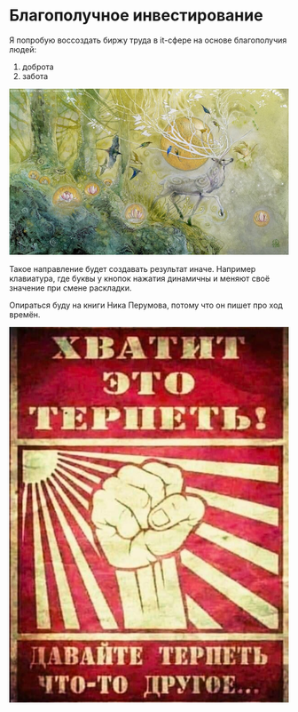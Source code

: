 # Благополучное инвестирование

Я попробую воссоздать биржу труда в it-сфере на основе благополучия людей:
1. доброта
2. забота

![](./Картинки/deer.jpg)

Такое направление будет создавать результат иначе. Например клавиатура, где буквы у кнопок нажатия динамичны и меняют своё значение при смене раскладки.

Опираться буду на книги Ника Перумова, потому что он пишет про ход времён.

![](./Картинки/hvatit.jpg)


